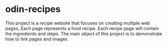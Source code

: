 # odin-recipes

This project is a recipe website that focuses on creating multiple web pages,
Each page represents a food recipe. Each recipe page will contain the ingredients and steps. The main object of this project is to
demonstrate how to link pages and images.

